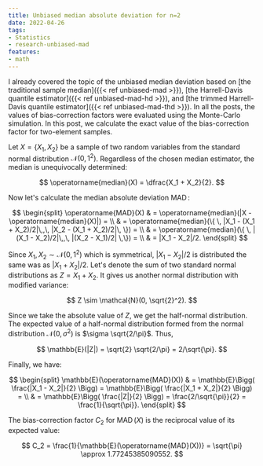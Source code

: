 ```yaml
---
title: Unbiased median absolute deviation for n=2
date: 2022-04-26
tags:
- Statistics
- research-unbiased-mad
features:
- math
---
```


I already covered the topic of the unbiased median deviation based on
  [the traditional sample median]({{< ref unbiased-mad >}}),
  [the Harrell-Davis quantile estimator]({{< ref unbiased-mad-hd >}}), and
  [the trimmed Harrell-Davis quantile estimator]({{< ref unbiased-mad-thd >}}).
In all the posts, the values of bias-correction factors were evaluated using the Monte-Carlo simulation.
In this post, we calculate the exact value of the bias-correction factor for two-element samples.

<!--more-->

Let $X = \{ X_1, X_2 \}$ be a sample of two random variables
  from the standard normal distribution $\mathcal{N}(0, 1^2)$.
Regardless of the chosen median estimator, the median is unequivocally determined:

$$
\operatorname{median}(X) = \dfrac{X_1 + X_2}{2}.
$$

Now let's calculate the median absolute deviation $\operatorname{MAD}$:

$$
\begin{split}
\operatorname{MAD}(X)
  & = \operatorname{median}(|X - \operatorname{median}(X)|) = \\
  & = \operatorname{median}(\{ \, |X_1 - (X_1 + X_2)/2|\,,\, |X_2 - (X_1 + X_2)/2|\, \}) = \\
  & = \operatorname{median}(\{ \, |(X_1 - X_2)/2|\,,\, |(X_2 - X_1)/2| \,\}) = \\
  & = |X_1 - X_2|/2.
\end{split}
$$

Since $X_1, X_2 \sim \mathcal{N}(0, 1^2)$ which is symmetrical,
  $|X_1 - X_2|/2$ is distributed the same was as $|X_1 + X_2|/2$.
Let's denote the sum of two standard normal distributions as $Z = X_1 + X_2$.
It gives us another normal distribution with modified variance:

$$
Z \sim \mathcal{N}(0, \sqrt{2}^2).
$$

Since we take the absolute value of $Z$, we get the half-normal distribution.
The expected value of a half-normal distribution formed from the normal distribution $\mathcal{N}(0, \sigma^2)$
  is $\sigma \sqrt{2/\pi}$.
Thus,

$$
\mathbb{E}(|Z|) = \sqrt{2} \sqrt{2/\pi} = 2/\sqrt{\pi}.
$$

Finally, we have:

$$
\begin{split}
\mathbb{E}(\operatorname{MAD}(X))
  & = \mathbb{E}\Bigg( \frac{|X_1 - X_2|}{2} \Bigg)
    = \mathbb{E}\Bigg( \frac{|X_1 + X_2|}{2} \Bigg) = \\
  & = \mathbb{E}\Bigg( \frac{|Z|}{2} \Bigg)
    = \frac{2/\sqrt{\pi}}{2} = \frac{1}{\sqrt{\pi}}.
\end{split}
$$

The bias-correction factor $C_2$ for $\operatorname{MAD}(X)$ is the reciprocal value of its expected value:

$$
C_2 = \frac{1}{\mathbb{E}(\operatorname{MAD}(X))} = \sqrt{\pi} \approx 1.77245385090552.
$$
